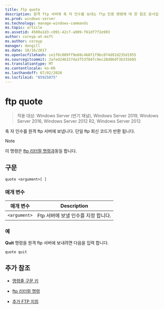 ```yaml
---
title: ftp quote
description: 원격 ftp 서버에 축 자 인수를 보내는 ftp 인용 명령에 대 한 참조 문서입니다.
ms.prod: windows-server
ms.technology: manage-windows-commands
ms.topic: article
ms.assetid: 4500a1d3-c091-42c7-a909-f61df7f2e993
author: coreyp-at-msft
ms.author: coreyp
manager: dongill
ms.date: 10/16/2017
ms.openlocfilehash: ce1f0c009ff9e68c4b8f1f9bc074d91d235d1955
ms.sourcegitcommit: 2afed2461574a3f53f84fc9ec28d86df3b335685
ms.translationtype: MT
ms.contentlocale: ko-KR
ms.lasthandoff: 07/02/2020
ms.locfileid: "85925075"
---
```

# <a name="ftp-quote"></a>ftp quote

> 적용 대상: Windows Server (반기 채널), Windows Server 2019, Windows Server 2016, Windows Server 2012 R2, Windows Server 2012

축 자 인수를 원격 ftp 서버에 보냅니다. 단일 ftp 회신 코드가 반환 됩니다.

> [!NOTE]
> 이 명령은 [ftp 리터럴 명령과](ftp-literal_1.md)동일 합니다.

## <a name="syntax"></a>구문

```
quote <argument>[ ]
```

### <a name="parameters"></a>매개 변수

| 매개 변수 | Description |
| --------- | ----------- |
| `<argument>` | Ftp 서버에 보낼 인수를 지정 합니다. |

### <a name="examples"></a>예

**Quit** 명령을 원격 ftp 서버에 보내려면 다음을 입력 합니다.

```
quote quit
```

## <a name="additional-references"></a>추가 참조

- [명령줄 구문 키](command-line-syntax-key.md)

- [ftp 리터럴 명령](ftp-literal_1.md)

- [추가 FTP 지침](https://docs.microsoft.com/previous-versions/orphan-topics/ws.10/cc756013(v=ws.10))